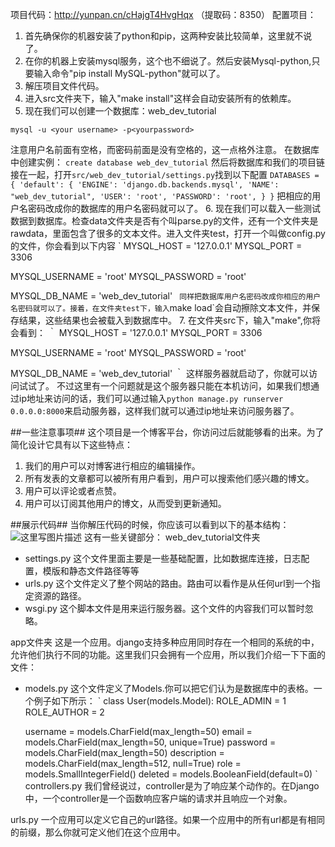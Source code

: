 项目代码：http://yunpan.cn/cHajgT4HvgHqx （提取码：8350）
配置项目：
1. 首先确保你的机器安装了python和pip，这两种安装比较简单，这里就不说了。
2. 在你的机器上安装mysql服务，这个也不细说了。然后安装Mysql-python,只要输入命令"pip install MySQL-python"就可以了。
3. 解压项目文件代码。
4. 进入src文件夹下，输入"make install"这样会自动安装所有的依赖库。
5. 现在我们可以创建一个数据库：web_dev_tutorial

```
mysql -u <your username> -p<yourpassword>
```
注意用户名前面有空格，而密码前面是没有空格的，这一点格外注意。
在数据库中创建实例：
`create database web_dev_tutorial`
然后将数据库和我们的项目链接在一起，打开`src/web_dev_tutorial/settings.py`找到以下配置
`
DATABASES = {
    'default': {
        'ENGINE': 'django.db.backends.mysql',
        'NAME': "web_dev_tutorial",
        'USER': 'root',
        'PASSWORD': 'root',
    }
}
`
把相应的用户名密码改成你的数据库的用户名密码就可以了。
6. 现在我们可以载入一些测试数据到数据库。检查data文件夹是否有个叫parse.py的文件，还有一个文件夹是rawdata，里面包含了很多的文本文件。进入文件夹test，打开一个叫做config.py的文件，你会看到以下内容
`
MYSQL_HOST     = '127.0.0.1'
MYSQL_PORT     = 3306 

MYSQL_USERNAME = 'root' 
MYSQL_PASSWORD = 'root' 

MYSQL_DB_NAME  = 'web_dev_tutorial'
`
同样把数据库用户名密码改成你相应的用户名密码就可以了。接着，在文件夹test下，输入`make load`会自动擦除文本文件，并保存结果，这些结果也会被载入到数据库中。
7. 在文件夹src下，输入"make",你将会看到：
｀
MYSQL_HOST     = '127.0.0.1'
MYSQL_PORT     = 3306 

MYSQL_USERNAME = 'root' 
MYSQL_PASSWORD = 'root' 

MYSQL_DB_NAME  = 'web_dev_tutorial'
｀
这样服务器就启动了，你就可以访问试试了。
不过这里有一个问题就是这个服务器只能在本机访问，如果我们想通过ip地址来访问的话，我们可以通过输入`python manage.py runserver 0.0.0.0:8000`来启动服务器，这样我们就可以通过ip地址来访问服务器了。

##一些注意事项##
这个项目是一个博客平台，你访问过后就能够看的出来。为了简化设计它具有以下这些特点：
1. 我们的用户可以对博客进行相应的编辑操作。
2. 所有发表的文章都可以被所有用户看到，用户可以搜索他们感兴趣的博文。
3. 用户可以评论或者点赞。
4. 用户可以订阅其他用户的博文，从而受到更新通知。

##展示代码##
当你解压代码的时候，你应该可以看到以下的基本结构：
![这里写图片描述](http://img.blog.csdn.net/20151010105008694)
这有一些关键部分：
web_dev_tutorial文件夹

 - settings.py 这个文件里面主要是一些基础配置，比如数据库连接，日志配置，模版和静态文件路径等等
 - urls.py 这个文件定义了整个网站的路由。路由可以看作是从任何url到一个指定资源的路径。
 - wsgi.py 这个脚本文件是用来运行服务器。这个文件的内容我们可以暂时忽略。
 
 app文件夹
 这是一个应用。django支持多种应用同时存在一个相同的系统的中，允许他们执行不同的功能。这里我们只会拥有一个应用，所以我们介绍一下下面的文件：
 
 - models.py 这个文件定义了Models.你可以把它们认为是数据库中的表格。一个例子如下所示：
 `
 class User(models.Model):
    ROLE_ADMIN  = 1
    ROLE_AUTHOR = 2

    username = models.CharField(max_length=50)
    email    = models.CharField(max_length=50, unique=True)
    password = models.CharField(max_length=50)
    description = models.CharField(max_length=512, null=True)
    role     = models.SmallIntegerField()
    deleted  = models.BooleanField(default=0)
`
controllers.py 我们曾经说过，controller是为了响应某个动作的。在Django中，一个controller是一个函数响应客户端的请求并且响应一个对象。

urls.py 一个应用可以定义它自己的url路径。如果一个应用中的所有url都是有相同的前缀，那么你就可定义他们在这个应用中。
    